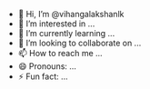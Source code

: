 - 👋 Hi, I’m @vihangalakshanlk
- 👀 I’m interested in ...
- 🌱 I’m currently learning ...
- 💞️ I’m looking to collaborate on ...
- 📫 How to reach me ...
- 😄 Pronouns: ...
- ⚡ Fun fact: ...

<!---
vihangalakshanlk/vihangalakshanlk is a ✨ special ✨ repository because its `README.md` (this file) appears on your GitHub profile.
You can click the Preview link to take a look at your changes.
--->
